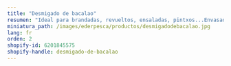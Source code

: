 ```yaml
---
title: "Desmigado de bacalao"
resumen: "Ideal para brandadas, revueltos, ensaladas, pintxos...Envasado: bandeja de 1 kg aprox."
miniatura_path: /images/ederpesca/productos/desmigadodebacalao.jpg
lang: fr
orden: 2
shopify-id: 6201845575
shopify-handle: desmigado-de-bacalao
---
```

